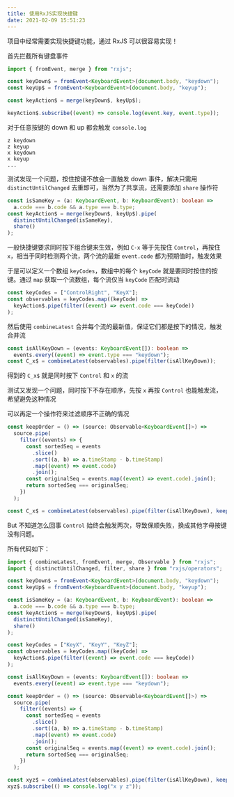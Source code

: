 ```yaml
---
title: 使用RxJS实现快捷键
date: 2021-02-09 15:51:23
---
```


项目中经常需要实现快捷键功能，通过 RxJS 可以很容易实现！

<!-- more -->

首先拦截所有键盘事件

```typescript
import { fromEvent, merge } from "rxjs";

const keyDown$ = fromEvent<KeyboardEvent>(document.body, "keydown");
const keyUp$ = fromEvent<KeyboardEvent>(document.body, "keyup");

const keyAction$ = merge(keyDown$, keyUp$);

keyAction$.subscribe((event) => console.log(event.key, event.type));
```

对于任意按键的 down 和 up 都会触发 `console.log`

```text
z keydown
z keyup
x keydown
x keyup
...
```

测试发现一个问题，按住按键不放会一直触发 down 事件，解决只需用 `distinctUntilChanged` 去重即可，当然为了共享流，还需要添加 `share` 操作符

```typescript
const isSameKey = (a: KeyboardEvent, b: KeyboardEvent): boolean =>
  a.code === b.code && a.type === b.type;
const keyAction$ = merge(keyDown$, keyUp$).pipe(
  distinctUntilChanged(isSameKey),
  share()
);
```

一般快捷键要求同时按下组合键来生效，例如 `C-x` 等于先按住 `Control`，再按住 `x`，相当于同时检测两个流，两个流的最新 `event.code` 都为预期值时，触发效果

于是可以定义一个数组 `keyCodes`，数组中的每个 `keyCode` 就是要同时按住的按键。通过 `map` 获取一个流数组，每个流仅当 `keyCode` 匹配时流动

```typescript
const keyCodes = ["ControlRight", "KeyX"];
const observables = keyCodes.map((keyCode) =>
  keyAction$.pipe(filter((event) => event.code === keyCode))
);
```

然后使用 `combineLatest` 合并每个流的最新值，保证它们都是按下的情况，触发合并流

```typescript
const isAllKeyDown = (events: KeyboardEvent[]): boolean =>
  events.every((event) => event.type === "keydown");
const C_x$ = combineLatest(observables).pipe(filter(isAllKeyDown));
```

得到的 `C_x$` 就是同时按下 `Control` 和 `x` 的流

测试又发现一个问题，同时按下不存在顺序，先按 `x` 再按 `Control` 也能触发流，希望避免这种情况

可以再定一个操作符来过滤顺序不正确的情况

```typescript
const keepOrder = () => (source: Observable<KeyboardEvent[]>) =>
  source.pipe(
    filter((events) => {
      const sortedSeq = events
        .slice()
        .sort((a, b) => a.timeStamp - b.timeStamp)
        .map((event) => event.code)
        .join();
      const originalSeq = events.map((event) => event.code).join();
      return sortedSeq === originalSeq;
    })
  );

const C_x$ = combineLatest(observables).pipe(filter(isAllKeyDown), keepOrder());
```

But 不知道怎么回事 `Control` 始终会触发两次，导致保顺失败，换成其他字母按键没有问题。

所有代码如下：

```typescript
import { combineLatest, fromEvent, merge, Observable } from "rxjs";
import { distinctUntilChanged, filter, share } from "rxjs/operators";

const keyDown$ = fromEvent<KeyboardEvent>(document.body, "keydown");
const keyUp$ = fromEvent<KeyboardEvent>(document.body, "keyup");

const isSameKey = (a: KeyboardEvent, b: KeyboardEvent): boolean =>
  a.code === b.code && a.type === b.type;
const keyAction$ = merge(keyDown$, keyUp$).pipe(
  distinctUntilChanged(isSameKey),
  share()
);

const keyCodes = ["KeyX", "KeyY", "KeyZ"];
const observables = keyCodes.map((keyCode) =>
  keyAction$.pipe(filter((event) => event.code === keyCode))
);

const isAllKeyDown = (events: KeyboardEvent[]): boolean =>
  events.every((event) => event.type === "keydown");

const keepOrder = () => (source: Observable<KeyboardEvent[]>) =>
  source.pipe(
    filter((events) => {
      const sortedSeq = events
        .slice()
        .sort((a, b) => a.timeStamp - b.timeStamp)
        .map((event) => event.code)
        .join();
      const originalSeq = events.map((event) => event.code).join();
      return sortedSeq === originalSeq;
    })
  );

const xyz$ = combineLatest(observables).pipe(filter(isAllKeyDown), keepOrder());
xyz$.subscribe(() => console.log("x y z"));
```
